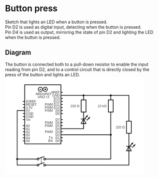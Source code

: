 # Button press
Sketch that lights an LED when a button is pressed.  
Pin D2 is used as digital input, detecting when the button is pressed.  
Pin D4 is used as output, mirroring the state of pin D2 and lighting the LED when the button is pressed. 

## Diagram
The button is connected both to a pull-down resistor to enable the input reading from pin D2, and to a control circuit that is directly closed by the press of the button and lights an LED. 
![](media/button_press.png)
